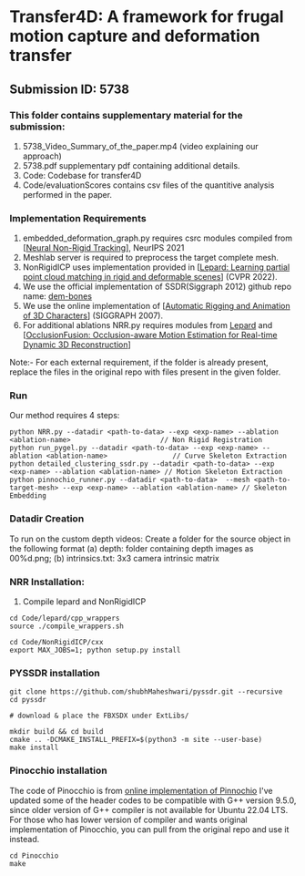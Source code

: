 # Transfer4D: A framework for frugal motion capture and deformation transfer
## Submission ID: 5738 

### This folder contains supplementary material for the submission:
1. 5738_Video_Summary_of_the_paper.mp4 (video explaining our approach)
2. 5738.pdf supplementary pdf containing additional details. 
3. Code: Codebase for transfer4D 
4. Code/evaluationScores contains csv files of the quantitive analysis performed in the paper. 

### Implementation Requirements 
1. embedded_deformation_graph.py requires csrc modules compiled from [[Neural Non-Rigid Tracking](https://proceedings.neurips.cc/paper/2020/hash/d93ed5b6db83be78efb0d05ae420158e-Abstract.html)], NeurIPS 2021
2. Meshlab server is required to preprocess the target complete mesh. 
3. NonRigidICP uses implementation provided in [[Lepard: Learning partial point cloud matching in rigid and deformable scenes](https://openaccess.thecvf.com/content/CVPR2022/papers/Li_Lepard_Learning_Partial_Point_Cloud_Matching_in_Rigid_and_Deformable_CVPR_2022_paper.pdf)] (CVPR 2022).
4. We use the official implementation of SSDR(Siggraph 2012) github repo name: [dem-bones](https://github.com/electronicarts/dem-bones)
5. We use the online implementation of [[Automatic Rigging and Animation of 3D Characters](https://www.cs.toronto.edu/~jacobson/seminar/baran-and-popovic-2007.pdf)] (SIGGRAPH 2007).  
6. For additional ablations NRR.py requires modules from [Lepard](https://arxiv.org/abs/2111.12591) and [[OcclusionFusion: Occlusion-aware Motion Estimation for Real-time Dynamic 3D Reconstruction](https://arxiv.org/abs/2203.07977)]

Note:- For each external requirement, if the folder is already present, replace the files in the original repo with files present in the given folder. 

### Run
Our method requires 4 steps:  
```
python NRR.py --datadir <path-to-data> --exp <exp-name> --ablation <ablation-name> 						// Non Rigid Registration 
python run_pygel.py --datadir <path-to-data> --exp <exp-name> --ablation <ablation-name> 				// Curve Skeleton Extraction 
python detailed_clustering_ssdr.py --datadir <path-to-data> --exp <exp-name> --ablation <ablation-name> // Motion Skeleton Extraction
python pinnochio_runner.py --datadir <path-to-data>  --mesh <path-to-target-mesh> --exp <exp-name> --ablation <ablation-name> // Skeleton Embedding
```

### Datadir Creation 
To run on the custom depth videos: Create a folder for the source object in the following format 
(a) depth: folder containing depth images as 00%d.png; (b) intrinsics.txt: 3x3 camera intrinsic matrix 


### NRR Installation: 
1. Compile lepard and NonRigidICP 
```
cd Code/lepard/cpp_wrappers 
source ./compile_wrappers.sh

cd Code/NonRigidICP/cxx 
export MAX_JOBS=1; python setup.py install
```

### PYSSDR installation
```
git clone https://github.com/shubhMaheshwari/pyssdr.git --recursive
cd pyssdr

# download & place the FBXSDX under ExtLibs/

mkdir build && cd build
cmake .. -DCMAKE_INSTALL_PREFIX=$(python3 -m site --user-base)
make install
```

### Pinocchio installation
The code of Pinocchio is from [online implementation of Pinnochio](https://github.com/pmolodo/Pinocchio)
I've updated some of the header codes to be compatible with G++ version 9.5.0, since older version of G++ compiler is not available for Ubuntu 22.04 LTS.
For those who has lower version of compiler and wants original implementation of Pinocchio, you can pull from the original repo and use it instead.
```
cd Pinocchio
make
```